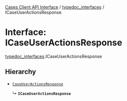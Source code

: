 [Cases Client API Interface](../README.md) / [typedoc\_interfaces](../modules/typedoc_interfaces.md) / ICaseUserActionsResponse

# Interface: ICaseUserActionsResponse

[typedoc_interfaces](../modules/typedoc_interfaces.md).ICaseUserActionsResponse

## Hierarchy

- [`CaseUserActionsResponse`](../modules/typedoc_interfaces.__internalNamespace.md#caseuseractionsresponse)

  ↳ **`ICaseUserActionsResponse`**
